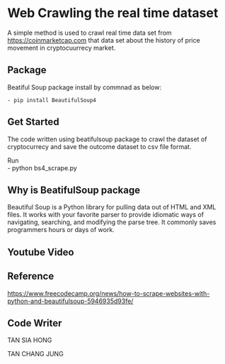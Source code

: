 # Web Crawling the real time dataset
A simple method is used to crawl real time data set from https://coinmarketcap.com that data
set about the history of price movement in cryptocuurrecy market. 

## Package
Beatiful Soup package install by commnad as below:

	- pip install BeautifulSoup4

## Get Started
The code written using beatifulsoup package to crawl the dataset of cryptocurrecy and save the outcome dataset to csv file format.
	
Run   	
	- python bs4_scrape.py
	
## Why is BeatifulSoup package
Beautiful Soup is a Python library for pulling data out of HTML and XML files. It works with your favorite parser to provide idiomatic ways of navigating, searching, and modifying the parse tree. It commonly saves programmers hours or days of work.

## Youtube Video

## Reference
https://www.freecodecamp.org/news/how-to-scrape-websites-with-python-and-beautifulsoup-5946935d93fe/

## Code Writer
TAN SIA HONG

TAN CHANG JUNG
